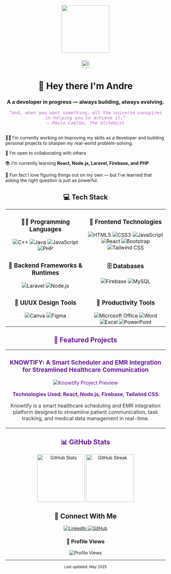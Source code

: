 <div align="center">
  <img height="150" src="https://media.giphy.com/media/M9gbBd9nbDrOTu1Mqx/giphy.gif"  />
</div>

###

<div align="center">
  <img src="https://img.shields.io/static/v1?message=LinkedIn&logo=linkedin&label=&color=0077B5&logoColor=white&labelColor=&style=for-the-badge" height="25" alt="linkedin logo"  />
</div>

<h1 align="center">👋 Hey there I'm Andre</h1>
<h3 align="center">A  a developer in progress — always building, always evolving.</h3>

<p align="center" style="font-family: 'Fira Code', monospace; color: #BA68C8; max-width: 700px; margin: auto;">
   “And, when you want something, all the universe conspires in helping you to achieve it.”<br>
  <em>— Paulo Coelho, The Alchemist</em><br><br>
</p>


<div align="left">
  
👩‍💻 I’m currently working on
Improving my skills as a developer and building personal projects to sharpen my real-world problem-solving.

🤝 I’m open to collaborating with others

📚 I’m currently learning
**React, Node.js, Laravel, Firebase, and PHP**

🎉 Fun fact
I love figuring things out on my own — but I’ve learned that asking the right question is just as powerful.

</div>

<h2 align="center">💻 Tech Stack</h2>

<table align="center">
  <tr>
    <td valign="top" width="50%">
      <h3 align="center">👨‍💻 Programming Languages</h3>
      <div align="center">
        <img src="https://img.shields.io/badge/C++-6A1B9A?style=for-the-badge&logo=cplusplus&logoColor=white" alt="C++" />
        <img src="https://img.shields.io/badge/Java-BA68C8?style=for-the-badge&logo=openjdk&logoColor=white" alt="Java" />
        <img src="https://img.shields.io/badge/JavaScript-7C4DFF?style=for-the-badge&logo=javascript&logoColor=white" alt="JavaScript" />
        <img src="https://img.shields.io/badge/PHP-9575CD?style=for-the-badge&logo=php&logoColor=white" alt="PHP" />
      </div>
    </td>
    <td valign="top" width="50%">
      <h3 align="center">🎨 Frontend Technologies</h3>
      <div align="center">
        <img src="https://img.shields.io/badge/HTML5-EC407A?style=for-the-badge&logo=html5&logoColor=white" alt="HTML5" />
        <img src="https://img.shields.io/badge/CSS3-7E57C2?style=for-the-badge&logo=css3&logoColor=white" alt="CSS3" />
        <img src="https://img.shields.io/badge/JavaScript-7C4DFF?style=for-the-badge&logo=javascript&logoColor=white" alt="JavaScript" />
        <img src="https://img.shields.io/badge/React-64B5F6?style=for-the-badge&logo=react&logoColor=white" alt="React" />
        <img src="https://img.shields.io/badge/Bootstrap-AB47BC?style=for-the-badge&logo=bootstrap&logoColor=white" alt="Bootstrap" />
        <img src="https://img.shields.io/badge/Tailwind_CSS-00B0FF?style=for-the-badge&logo=tailwind-css&logoColor=white" alt="Tailwind CSS" />
      </div>
    </td>
  </tr>

  <tr>
    <td valign="top" width="50%">
      <h3 align="center">🔧 Backend Frameworks & Runtimes</h3>
      <div align="center">
        <img src="https://img.shields.io/badge/Laravel-E91E63?style=for-the-badge&logo=laravel&logoColor=white" alt="Laravel" />
        <img src="https://img.shields.io/badge/Node.js-00ACC1?style=for-the-badge&logo=nodedotjs&logoColor=white" alt="Node.js" />
      </div>
    </td>
    <td valign="top" width="50%">
      <h3 align="center">🗄️ Databases</h3>
      <div align="center">
        <img src="https://img.shields.io/badge/Firebase-FF80AB?style=for-the-badge&logo=firebase&logoColor=white" alt="Firebase" />
        <img src="https://img.shields.io/badge/MySQL-7986CB?style=for-the-badge&logo=mysql&logoColor=white" alt="MySQL" />
      </div>
    </td>
  </tr>

  <tr>
    <td valign="top" width="50%">
      <h3 align="center">🎨 UI/UX Design Tools</h3>
      <div align="center">
        <img src="https://img.shields.io/badge/Canva-00BCD4?style=for-the-badge&logo=canva&logoColor=white" alt="Canva" />
        <img src="https://img.shields.io/badge/Figma-D500F9?style=for-the-badge&logo=figma&logoColor=white" alt="Figma" />
      </div>
    </td>
    <td valign="top" width="50%">
      <h3 align="center">📂 Productivity Tools</h3>
      <div align="center">
        <img src="https://img.shields.io/badge/Microsoft_Office-8E24AA?style=for-the-badge&logo=microsoft-office&logoColor=white" alt="Microsoft Office" />
        <img src="https://img.shields.io/badge/Word-5C6BC0?style=for-the-badge&logo=microsoft-word&logoColor=white" alt="Word" />
        <img src="https://img.shields.io/badge/Excel-4DD0E1?style=for-the-badge&logo=microsoft-excel&logoColor=white" alt="Excel" />
        <img src="https://img.shields.io/badge/PowerPoint-F06292?style=for-the-badge&logo=microsoft-powerpoint&logoColor=white" alt="PowerPoint" />
      </div>
    </td>
  </tr>
</table>



<h2 align="center" style="color: #6A1B9A;">🌟 Featured Projects</h2>

<div align="center">
  <table>
    <tr>
      <td width="100%">
        <h3 align="center" style="color: #6A1B9A;">KNOWTIFY: A Smart Scheduler and EMR Integration for Streamlined Healthcare Communication</h3>
        <div align="center">
          <a href="https://github.com/DeucesOUT1/knowtify_react-1" target="_blank" style="color: #6A1B9A; text-decoration: none;">
            <img src="https://github-readme-stats.vercel.app/api/pin/?username=DeucesOUT1&repo=knowtify_react-1&theme=synthwave" alt="Knowtify Project Preview">
          </a>
          <div align="center" style="color: #333;">
            <p><strong style="color: #6A1B9A;">Technologies Used: React, Node.js, Firebase, Tailwind CSS</strong></p>
          </div>
          <div align="center" style="color: #333;">
            <p>Knowtify is a smart healthcare scheduling and EMR integration platform designed to streamline patient communication, task tracking, and medical data management in real-time.</p>
          </div>
        </div>
      </td>
    </tr>
  </table>
</div>

<h2 align="center" style="color: #6A1B9A;">📊 GitHub Stats</h2>

<div align="center">
  <img src="https://github-readme-stats.vercel.app/api?username=DeucesOUT1&show_icons=true&theme=synthwave" alt="GitHub Stats" height="150">
  <img src="https://github-readme-streak-stats.herokuapp.com/?user=DeucesOUT1&theme=synthwave" alt="GitHub Streak" height="150">
</div>

<h2 align="center">🤝 Connect With Me</h2>

<div align="center">
  <a href="https://www.linkedin.com/in/andre-joss-timmango-b5b180324/">
    <img src="https://img.shields.io/badge/LinkedIn-0077B5?style=for-the-badge&logo=linkedin&logoColor=white" alt="LinkedIn">
  </a>
  <a href="https://github.com/DeucesOUT1">
    <img src="https://img.shields.io/badge/GitHub-100000?style=for-the-badge&logo=github&logoColor=white" alt="GitHub">
  </a>
</div>

<div align="center">
  <h3>🎯 Profile Views</h3>
  <img src="https://komarev.com/ghpvc/?username=DeucesOUT1&style=flat-square&color=blue" alt="Profile Views"/>
</div>

---

<div align="center">
  <sup>Last updated: May 2025</sup>
</div>
